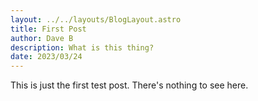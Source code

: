 ```yaml
---
layout: ../../layouts/BlogLayout.astro
title: First Post
author: Dave B
description: What is this thing?
date: 2023/03/24
---
```

This is just the first test post. There's nothing to see here.